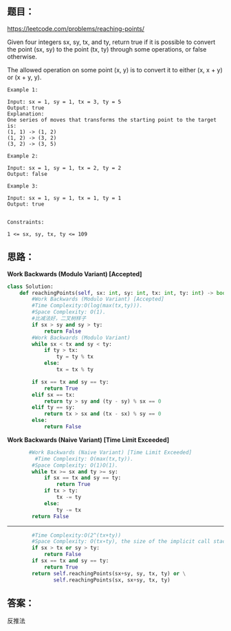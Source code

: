 ## 题目：

https://leetcode.com/problems/reaching-points/

Given four integers sx, sy, tx, and ty, return true if it is possible to convert the point (sx, sy) to the point (tx, ty) through some operations, or false otherwise.

The allowed operation on some point (x, y) is to convert it to either (x, x + y) or (x + y, y).


```
Example 1:

Input: sx = 1, sy = 1, tx = 3, ty = 5
Output: true
Explanation:
One series of moves that transforms the starting point to the target is:
(1, 1) -> (1, 2)
(1, 2) -> (3, 2)
(3, 2) -> (3, 5)

Example 2:

Input: sx = 1, sy = 1, tx = 2, ty = 2
Output: false

Example 3:

Input: sx = 1, sy = 1, tx = 1, ty = 1
Output: true
 

Constraints:

1 <= sx, sy, tx, ty <= 109
```

## 思路：
**Work Backwards (Modulo Variant) [Accepted]**
```python
class Solution:
    def reachingPoints(self, sx: int, sy: int, tx: int, ty: int) -> bool:
        #Work Backwards (Modulo Variant) [Accepted]
        #Time Complexity:O(log(max(tx,ty))). 
        #Space Complexity: O(1).
        #比减法好，二叉树样子
        if sx > sy and sy > ty:
            return False
        #Work Backwards (Modulo Variant)
        while sx < tx and sy < ty:
            if ty > tx:
                ty = ty % tx
            else:
                tx = tx % ty

        if sx == tx and sy == ty:
            return True
        elif sx == tx:
            return ty > sy and (ty - sy) % sx == 0
        elif ty == sy:
            return tx > sx and (tx - sx) % sy == 0
        else:
            return False
```
**Work Backwards (Naive Variant) [Time Limit Exceeded]**
```python
       #Work Backwards (Naive Variant) [Time Limit Exceeded]
         #Time Complexity: O(max(tx,ty)). 
        #Space Complexity: O(1)O(1).
        while tx >= sx and ty >= sy:
            if sx == tx and sy == ty:
                return True
            if tx > ty:
                tx -= ty
            else:
                ty -= tx
        return False

```
****
```python
        #Time Complexity:O(2^(tx+ty))
        #Space Complexity: O(tx∗ty), the size of the implicit call stack.
        if sx > tx or sy > ty: 
            return False
        if sx == tx and sy == ty: 
            return True
        return self.reachingPoints(sx+sy, sy, tx, ty) or \
               self.reachingPoints(sx, sx+sy, tx, ty)
```
## 答案：
反推法


